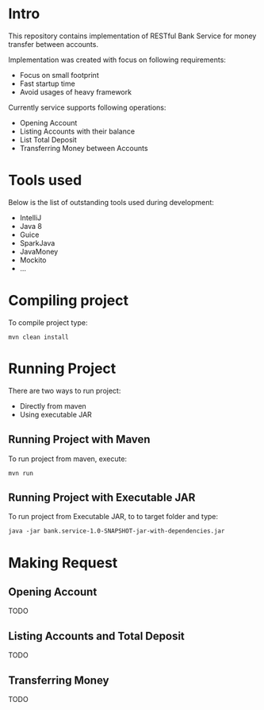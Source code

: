 # Intro

This repository contains implementation of RESTful Bank Service for money transfer between accounts.

Implementation was created with focus on following requirements:
* Focus on small footprint
* Fast startup time
* Avoid usages of heavy framework

Currently service supports following operations:
* Opening Account
* Listing Accounts with their balance
* List Total Deposit
* Transferring Money between Accounts

# Tools used

Below is the list of outstanding tools used during development:
* IntelliJ
* Java 8
* Guice
* SparkJava
* JavaMoney
* Mockito
* ...

# Compiling project

To compile project type:
```
mvn clean install
```

# Running Project

There are two ways to run project:
* Directly from maven
* Using executable JAR

## Running Project with Maven

To run project from maven, execute:
```
mvn run
```

## Running Project with Executable JAR

To run project from Executable JAR, to to target folder and type:
```
java -jar bank.service-1.0-SNAPSHOT-jar-with-dependencies.jar
```

# Making Request

## Opening Account

TODO

## Listing Accounts and Total Deposit

TODO

## Transferring Money

TODO